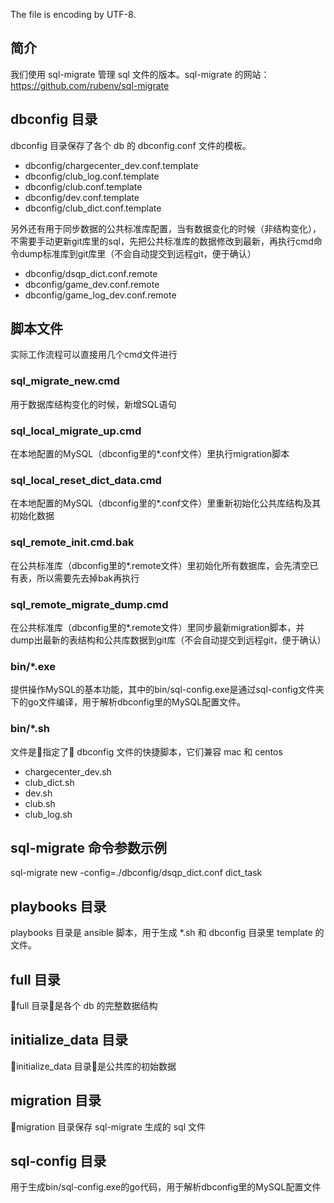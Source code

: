 The file is encoding by UTF-8. 

## 简介

我们使用 sql-migrate 管理 sql 文件的版本。sql-migrate 的网站： https://github.com/rubenv/sql-migrate

## dbconfig 目录

dbconfig 目录保存了各个 db 的 dbconfig.conf 文件的模板。

* dbconfig/chargecenter_dev.conf.template
* dbconfig/club_log.conf.template
* dbconfig/club.conf.template
* dbconfig/dev.conf.template
* dbconfig/club_dict.conf.template 

另外还有用于同步数据的公共标准库配置，当有数据变化的时候（非结构变化），不需要手动更新git库里的sql，先把公共标准库的数据修改到最新，再执行cmd命令dump标准库到git库里（不会自动提交到远程git，便于确认）

* dbconfig/dsqp_dict.conf.remote
* dbconfig/game_dev.conf.remote
* dbconfig/game_log_dev.conf.remote

## 脚本文件

实际工作流程可以直接用几个cmd文件进行

### sql_migrate_new.cmd 

用于数据库结构变化的时候，新增SQL语句

### sql_local_migrate_up.cmd 

在本地配置的MySQL（dbconfig里的*.conf文件）里执行migration脚本

### sql_local_reset_dict_data.cmd 

在本地配置的MySQL（dbconfig里的*.conf文件）里重新初始化公共库结构及其初始化数据

### sql_remote_init.cmd.bak

在公共标准库（dbconfig里的*.remote文件）里初始化所有数据库，会先清空已有表，所以需要先去掉bak再执行

### sql_remote_migrate_dump.cmd

在公共标准库（dbconfig里的*.remote文件）里同步最新migration脚本，并dump出最新的表结构和公共库数据到git库（不会自动提交到远程git，便于确认）

### bin/*.exe 

提供操作MySQL的基本功能，其中的bin/sql-config.exe是通过sql-config文件夹下的go文件编译，用于解析dbconfig里的MySQL配置文件。

### bin/*.sh 

文件是指定了 dbconfig 文件的快捷脚本，它们兼容 mac 和 centos

* chargecenter_dev.sh	
* club_dict.sh		
* dev.sh
* club.sh			
* club_log.sh

## sql-migrate 命令参数示例

sql-migrate new -config=./dbconfig/dsqp_dict.conf dict_task


## playbooks 目录

playbooks 目录是 ansible 脚本，用于生成 *.sh 和 dbconfig 目录里 template 的文件。

## full 目录

full 目录是各个 db 的完整数据结构

## initialize_data 目录

initialize_data 目录是公共库的初始数据

## migration 目录 

migration 目录保存 sql-migrate 生成的 sql 文件

## sql-config 目录

用于生成bin/sql-config.exe的go代码，用于解析dbconfig里的MySQL配置文件